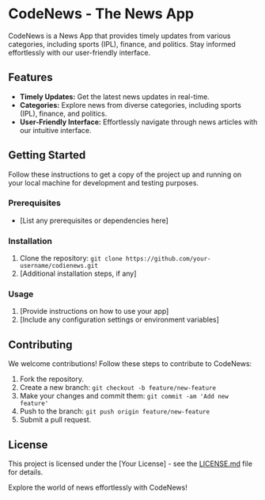 # CodeNews - The News App

CodeNews is a News App that provides timely updates from various categories, including sports (IPL), finance, and politics. Stay informed effortlessly with our user-friendly interface.

## Features

- **Timely Updates:** Get the latest news updates in real-time.
- **Categories:** Explore news from diverse categories, including sports (IPL), finance, and politics.
- **User-Friendly Interface:** Effortlessly navigate through news articles with our intuitive interface.

## Getting Started

Follow these instructions to get a copy of the project up and running on your local machine for development and testing purposes.

### Prerequisites

- [List any prerequisites or dependencies here]

### Installation

1. Clone the repository: `git clone https://github.com/your-username/codienews.git`
2. [Additional installation steps, if any]

### Usage

1. [Provide instructions on how to use your app]
2. [Include any configuration settings or environment variables]

## Contributing

We welcome contributions! Follow these steps to contribute to CodeNews:

1. Fork the repository.
2. Create a new branch: `git checkout -b feature/new-feature`
3. Make your changes and commit them: `git commit -am 'Add new feature'`
4. Push to the branch: `git push origin feature/new-feature`
5. Submit a pull request.

## License

This project is licensed under the [Your License] - see the [LICENSE.md](LICENSE.md) file for details.

Explore the world of news effortlessly with CodeNews!

